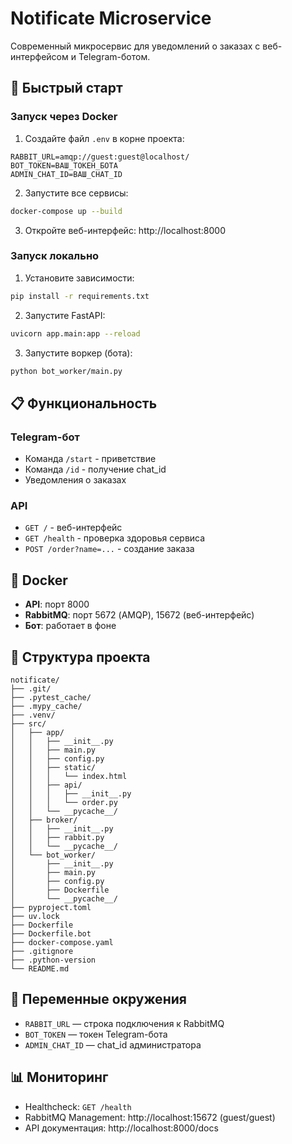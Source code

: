 # Notificate Microservice

Современный микросервис для уведомлений о заказах с веб-интерфейсом и Telegram-ботом.

## 🚀 Быстрый старт

### Запуск через Docker

1. Создайте файл `.env` в корне проекта:
```env
RABBIT_URL=amqp://guest:guest@localhost/
BOT_TOKEN=ВАШ_ТОКЕН_БОТА
ADMIN_CHAT_ID=ВАШ_CHAT_ID
```

2. Запустите все сервисы:
```bash
docker-compose up --build
```

3. Откройте веб-интерфейс: http://localhost:8000

### Запуск локально

1. Установите зависимости:
```bash
pip install -r requirements.txt
```

2. Запустите FastAPI:
```bash
uvicorn app.main:app --reload
```

3. Запустите воркер (бота):
```bash
python bot_worker/main.py
```

## 📋 Функциональность

### Telegram-бот
- Команда `/start` - приветствие
- Команда `/id` - получение chat_id
- Уведомления о заказах

### API
- `GET /` - веб-интерфейс
- `GET /health` - проверка здоровья сервиса
- `POST /order?name=...` - создание заказа

## 🐳 Docker

- **API**: порт 8000
- **RabbitMQ**: порт 5672 (AMQP), 15672 (веб-интерфейс)
- **Бот**: работает в фоне

## 📁 Структура проекта

```
notificate/
├── .git/
├── .pytest_cache/
├── .mypy_cache/
├── .venv/
├── src/
│   ├── app/
│   │   ├── __init__.py
│   │   ├── main.py
│   │   ├── config.py
│   │   ├── static/
│   │   │   └── index.html
│   │   ├── api/
│   │   │   ├── __init__.py
│   │   │   └── order.py
│   │   └── __pycache__/
│   ├── broker/
│   │   ├── __init__.py
│   │   ├── rabbit.py
│   │   └── __pycache__/
│   └── bot_worker/
│       ├── __init__.py
│       ├── main.py
│       ├── config.py
│       ├── Dockerfile
│       └── __pycache__/
├── pyproject.toml
├── uv.lock
├── Dockerfile
├── Dockerfile.bot
├── docker-compose.yaml
├── .gitignore
├── .python-version
└── README.md
```

## 🔧 Переменные окружения

- `RABBIT_URL` — строка подключения к RabbitMQ
- `BOT_TOKEN` — токен Telegram-бота
- `ADMIN_CHAT_ID` — chat_id администратора

## 📊 Мониторинг

- Healthcheck: `GET /health`
- RabbitMQ Management: http://localhost:15672 (guest/guest)
- API документация: http://localhost:8000/docs 
